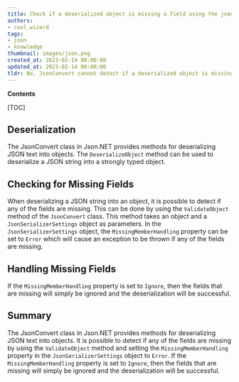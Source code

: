 ```yaml
---
title: Check if a deserialized object is missing a field using the jsonconvert class in json.net
authors:
- cool_wizard
tags:
- json
- knowledge
thumbnail: images/json.png
created_at: 2023-02-14 00:00:00
updated_at: 2023-02-14 00:00:00
tldr: No, JsonConvert cannot detect if a deserialized object is missing a field.
---
```


**Contents**

[TOC]

## Deserialization

The JsonConvert class in Json.NET provides methods for deserializing JSON text into objects. The `DeserializeObject` method can be used to deserialize a JSON string into a strongly typed object.

## Checking for Missing Fields

When deserializing a JSON string into an object, it is possible to detect if any of the fields are missing. This can be done by using the `ValidateObject` method of the `JsonConvert` class. This method takes an object and a `JsonSerializerSettings` object as parameters. In the `JsonSerializerSettings` object, the `MissingMemberHandling` property can be set to `Error` which will cause an exception to be thrown if any of the fields are missing.

## Handling Missing Fields

If the `MissingMemberHandling` property is set to `Ignore`, then the fields that are missing will simply be ignored and the deserialization will be successful.

## Summary

The JsonConvert class in Json.NET provides methods for deserializing JSON text into objects. It is possible to detect if any of the fields are missing by using the `ValidateObject` method and setting the `MissingMemberHandling` property in the `JsonSerializerSettings` object to `Error`. If the `MissingMemberHandling` property is set to `Ignore`, then the fields that are missing will simply be ignored and the deserialization will be successful.
